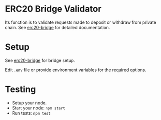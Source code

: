 # ERC20 Bridge Validator
Its function is to validate requests made to deposit or withdraw from private chain.
See [erc20-bridge](https://github.com/DataBrokerDAO/erc20-bridge) for detailed documentation.

# Setup

See [erc20-bridge](https://github.com/DataBrokerDAO/erc20-bridge) for bridge setup.

Edit `.env` file or provide environment variables for the required options.

# Testing
- Setup your node.
- Start your node: `npm start`
- Run tests: `npm test`
